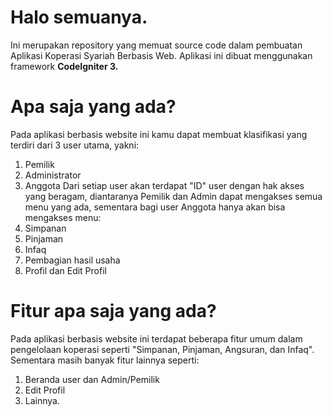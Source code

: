 # Halo semuanya.

Ini merupakan repository yang memuat source code dalam pembuatan Aplikasi Koperasi Syariah Berbasis Web. Aplikasi ini dibuat menggunakan framework <b>CodeIgniter 3.</b>

# Apa saja yang ada?

Pada aplikasi berbasis website ini kamu dapat membuat klasifikasi yang terdiri dari 3 user utama, yakni:
1. Pemilik
2. Administrator
3. Anggota
Dari setiap user akan terdapat "ID" user dengan hak akses yang beragam, diantaranya Pemilik dan Admin dapat mengakses semua menu yang ada, sementara bagi user Anggota hanya akan bisa mengakses menu:
1. Simpanan
2. Pinjaman
3. Infaq
4. Pembagian hasil usaha
5. Profil dan Edit Profil

# Fitur apa saja yang ada?
Pada aplikasi berbasis website ini terdapat beberapa fitur umum dalam pengelolaan koperasi seperti "Simpanan, Pinjaman, Angsuran, dan Infaq". Sementara masih banyak fitur lainnya seperti:
1. Beranda user dan Admin/Pemilik
2. Edit Profil
3. Lainnya.
